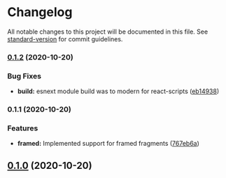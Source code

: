 # Changelog

All notable changes to this project will be documented in this file. See [standard-version](https://github.com/conventional-changelog/standard-version) for commit guidelines.

### [0.1.2](https://github.com/fragsalat/monteur/compare/v0.1.1...v0.1.2) (2020-10-20)


### Bug Fixes

* **build:** esnext module build was to modern for react-scripts ([eb14938](https://github.com/fragsalat/monteur/commit/eb14938e6562d120b8edd7e6455c3643939e8985))

### 0.1.1 (2020-10-20)


### Features

* **framed:** Implemented support for framed fragments ([767eb6a](https://github.com/fragsalat/monteur/commit/767eb6afc1c6b4c4eec318d3a773797ade052cef))

## [0.1.0](https://github.com/fragsalat/monteur/compare/v0.1.1...v0.1.0) (2020-10-20)
